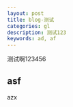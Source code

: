 ```yaml
---
layout: post
title: blog-测试
categories: gl
description: 测试123
keywords: ad, af
---
```


测试啊123456

## asf

azx